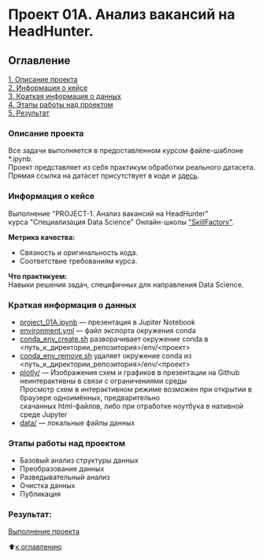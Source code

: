 # Проект 01A. Анализ вакансий на HeadHunter.

## Оглавление  
[1. Описание проекта](README.md#описание-проекта)  
[2. Информация о кейсе](README.md#информация-о-кейсе)  
[3. Краткая информация о данных](README.md#краткая-информация-о-данных)  
[4. Этапы работы над проектом](README.md#этапы-работы-над-проектом)  
[5. Результат](README.md#результаты)

### Описание проекта    
Все задачи выполняется в предоставленном курсом файле-шаблоне *.ipynb.  
Проект представляет из себя практикум обработки реального датасета.  
Прямая ссылка на датасет присутствует в коде и [здесь](https://www.dropbox.com/s/zrlqvwwi3bz3dra/dst-3.0_16_1_hh_database.csv?dl=1).

### Информация о кейсе   
Выполнение "PROJECT-1. Анализ вакансий на HeadHunter"  
курса "Специализация Data Science" Онлайн-школы ["SкillFactory"](https://skillfactory.ru).

**Метрика качества:**     
- Связность и оригинальность кода.
- Соответствие требованиям курса.

**Что практикуем:**     
Навыки решения задач, специфичных для направления Data Science.

### Краткая информация о данных
- [project_01A.ipynb](https://github.com/ssergeegress/sf_experience/blob/main/project_01A/project_01A.ipynb) — презентация в Jupiter Notebook
- [environment.yml](https://github.com/ssergeegress/sf_experience/blob/main/project_01A/environment.yml) — файл экспорта окружения conda
- [conda_env_create.sh](https://github.com/ssergeegress/sf_experience/blob/main/project_01A/conda_env_create.sh) разворачивает окружение conda в <путь_к_директории_репозитория>/env/<проект>
- [conda_env_remove.sh](https://github.com/ssergeegress/sf_experience/blob/main/project_01A/conda_env_remove.sh) удаляет окружение conda из <путь_к_директории_репозитория>/env/<проект>
- [plotly/](https://github.com/ssergeegress/sf_experience/tree/main/project_01A/plotly) — Изображения схем и графиков в презентации на Github неинтерактивны в связи с ограничениями среды  
Просмотр схем в интерактивном режиме возможен при открытии в браузере одноимённых, предварительно  
скачанных html-файлов, либо при отработке ноутбука в нативной среде Jupyter
- [data/](https://github.com/ssergeegress/sf_experience/tree/main/project_01A/data) — локальные файлы данных
 
### Этапы работы над проектом  
- Базовый анализ структуры данных
- Преобразование данных
- Разведывательный анализ
- Очистка данных
- Публикация

### Результат:  
[Выполнение проекта](https://github.com/ssergeegress/sf_experience/blob/main/project_01A/project_01A.ipynb)

:arrow_up:[к оглавлению](README.md#оглавление)
